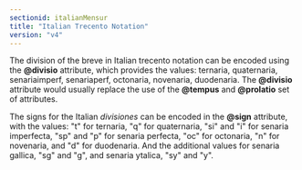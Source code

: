 ```yaml
---
sectionid: italianMensur
title: "Italian Trecento Notation"
version: "v4"
---
```


The division of the breve in Italian trecento notation can be encoded using the **@divisio** attribute, which provides the values: ternaria, quaternaria, senariaimperf, senariaperf, octonaria, novenaria, duodenaria. The **@divisio** attribute would usually replace the use of the **@tempus** and **@prolatio** set of attributes.

<!-- Later on (when approved in the schema) add the bracketed-and-percentage-expression: include desc atts="att.mensural.shared/divisio" -->

The signs for the Italian *divisiones* can be encoded in the **@sign** attribute, with the values: "t" for ternaria, "q" for quaternaria, "si" and "i" for senaria imperfecta, "sp" and "p" for senaria perfecta, "oc" for octonaria, "n" for novenaria, and "d" for duodenaria. And the additional values for senaria gallica, "sg" and "g", and senaria ytalica, "sy" and "y".
